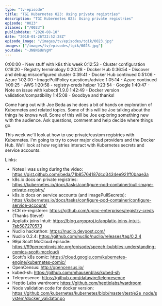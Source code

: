 ```yaml
---
type: "tv-episode"
title: "TGI Kubernetes 023: Using private registries"
description: "TGI Kubernetes 023: Using private registries"
episode: "0023"
aliases: ["/0023"]
publishdate: "2020-08-10"
date: "2018-01-26T22:52:38Z"
episode_image: "/images/tv/episodes/tgik/0023.jpg"
images: ["/images/tv/episodes/tgik/0023.jpg"]
youtube: "-JN8NSUnVgM"
---
```


0:00:00 - New stuff with k8s this week
0:12:53 - Cluster configuration
0:19:20 - Registry terminology
0:20:28 - Docker Hub
0:36:54 - Discover and debug misconfigured cluster
0:39:41 - Docker Hub continued
0:51:06 - Azure
1:02:00 - ImagePullPolicy questions/advice
1:05:14 - Azure continued
1:09:25 - AWS
1:20:58 - registry-creds helper
1:23:54 - Google
1:40:47 - Note on issue with kubectl 1.9.0
1:42:49 - Docker version validation/compatibility
1:45:08 - Goodbye and thanks!

Come hang out with Joe Beda as he does a bit of hands on exploration of Kubernetes and related topics. Some of this will be Joe talking about the things he knows well. Some of this will be Joe exploring something new with the audience. Ask questions, comment and help decide where things go.

This week we&#39;ll look at how to use private/custom registries with Kubernetes.  I&#39;m going to try to cover major cloud providers and the Docker Hub.  We&#39;ll look at how registries interact with Kubernetes secrets and service accounts.

Links:
* Notes I was using during the video: https://gist.github.com/jbeda/71b85764187dcd3434ee921ff0baae3a
* k8s.io docs on private registries: https://kubernetes.io/docs/tasks/configure-pod-container/pull-image-private-registry/
* k8s.io docs on service accounts (and imagePullSecrets): https://kubernetes.io/docs/tasks/configure-pod-container/configure-service-account/
* ECR re-registerer: https://github.com/upmc-enterprises/registry-creds (Thanks Steve!)
* Applatix joins Intuit: https://blog.argoproj.io/applatix-joins-intuit-7ab587270573
* Nuclio hackathon: https://nuclio.devpost.com/
* Nuclio 0.2.4: https://github.com/nuclio/nuclio/releases/tag/0.2.4
* 99pi Scott McCloud episode: https://99percentinvisible.org/episode/speech-bubbles-understanding-comics-scott-mccloud/
* Scott&#39;s k8s comic: https://cloud.google.com/kubernetes-engine/kubernetes-comic/
* OpenCensus: http://opencensus.io/
* kubed-sh: https://github.com/mhausenblas/kubed-sh
* Telepresence: https://github.com/datawire/telepresence
* Heptio Labs wardroom: https://github.com/heptiolabs/wardroom
* Node validation code for docker version: https://github.com/kubernetes/kubernetes/blob/master/test/e2e_node/system/docker_validator.go

